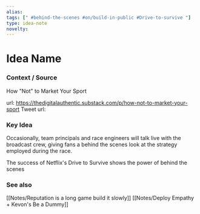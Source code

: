 ```yaml
---
alias: 
tags: [" #behind-the-scenes #on/build-in-public #Drive-to-survive "]
type: idea-note
novelty: 
---
```

# Idea Name

### Context / Source

How "Not" to Market Your Sport

url: https://thedigitalauthentic.substack.com/p/how-not-to-market-your-sport
Tweet url: 

### Key Idea

Occasionally, team principals and race engineers will talk live with the broadcast crew, giving fans a behind the scenes look at the strategy employed during the race.

The success of Netflix's Drive to Survive shows the power of behind the scenes

### See also
[[Notes/Reputation is a long game build it slowly]]
[[Notes/Deploy Empathy + Kevon's Be a Dummy]]
